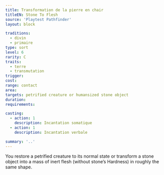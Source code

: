 ```yaml
---
title: Transformation de la pierre en chair
titleEN: Stone To Flesh
source: 'Playtest Pathfinder'
layout: block

traditions:
  - divin
  - primaire
type: sort
level: 6
rarity: C
traits:
  - terre
  - transmutation
trigger: 
cost: 
range: contact
area: 
targets: petrified creature or humansized stone object
duration: 
requirements: 

casting:
  - action: 1
    description: Incantation somatique
  - action: 1
    description: Incantation verbale

summary: '..'
---
```

You restore a petrified creature to its normal state or transform a stone object into a mass of inert flesh (without stone’s Hardness) in roughly the same shape.